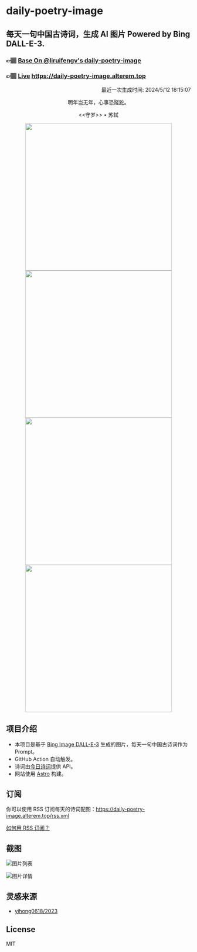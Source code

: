 
# daily-poetry-image

## 每天一句中国古诗词，生成 AI 图片 Powered by Bing DALL-E-3.

### 👉🏽 [Base On @liruifengv's daily-poetry-image](https://github.com/liruifengv/daily-poetry-image)

### 👉🏽 [Live](https://daily-poetry-image.alterem.top/) https://daily-poetry-image.alterem.top

<p align="right">
  最近一次生成时间: 2024/5/12 18:15:07
</p>
<p align="center">
明年岂无年，心事恐蹉跎。
</p>
<p align="center">
<<守岁>> • 苏轼
</p>
<p align="center">
<img src="https://tse1.mm.bing.net/th/id/OIG4.A_JTO2F5zCRG5vuiZ3pG" height="400" width="400" />
<img src="https://tse4.mm.bing.net/th/id/OIG4.0Eswvl2SirD0eTQu0oMX" height="400" width="400" />
<img src="https://tse2.mm.bing.net/th/id/OIG4.A6I86Huzu8WZ5TnS5N8z" height="400" width="400" />
<img src="https://tse2.mm.bing.net/th/id/OIG4.VcSx9TrWm3MgdCgD03LY" height="400" width="400" />
</p>

## 项目介绍

-   本项目是基于 [Bing Image DALL-E-3](https://www.bing.com/images/create) 生成的图片，每天一句中国古诗词作为 Prompt。
-   GitHub Action 自动触发。
-   诗词由[今日诗词](https://www.jinrishici.com/)提供 API。
-   网站使用 [Astro](https://astro.build) 构建。

## 订阅

你可以使用 RSS 订阅每天的诗词配图：https://daily-poetry-image.alterem.top/rss.xml

[如何用 RSS 订阅？](https://zhuanlan.zhihu.com/p/55026716)

## 截图

![图片列表](./screenshots/Snipaste_2023-12-28_21-00-26.png)

![图片详情](./screenshots/Snipaste_2023-12-28_21-00-53.png)

## 灵感来源

-   [yihong0618/2023](https://github.com/yihong0618/2023)

## License

MIT
